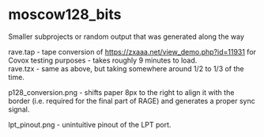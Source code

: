 # moscow128_bits
Smaller subprojects or random output that was generated along the way  

rave.tap - tape conversion of https://zxaaa.net/view_demo.php?id=11931 for Covox testing purposes - takes roughly 9 minutes to load.  
rave.tzx - same as above, but taking somewhere around 1/2 to 1/3 of the time.  

p128_conversion.png - shifts paper 8px to the right to align it with the border (i.e. required for the final part of RAGE) and generates a proper sync signal.  

lpt_pinout.png - unintuitive pinout of the LPT port.  
